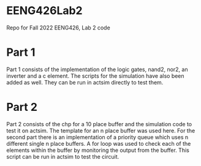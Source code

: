 # EENG426Lab2
Repo for Fall 2022 EENG426, Lab 2 code


# Part 1
Part 1 consists of the implementation of the logic gates, nand2, nor2, an inverter and a c element.
The scripts for the simulation have also been added as well. They can be run in actsim directly to test them.


# Part 2
Part 2 consists of the chp for a 10 place buffer and the simulation code to test it on actsim.
The template for an n place buffer was used here.
For the second part there is an implementation of a priority queue which uses n different single n place buffers. A for loop was used to check each of the elements within the buffer by monitoring the output from the buffer. This script can be run in actsim to test the circuit.
